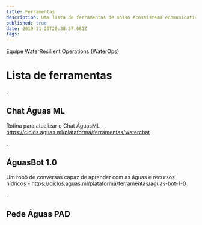 ```yaml
---
title: Ferramentas
description: Uma lista de ferramentas de nosso ecossistema ecomunicativo
published: true
date: 2019-11-29T20:38:57.081Z
tags: 
---
```


Equipe WaterResilient Operations (WaterOps)


# Lista de ferramentas

.
## Chat Águas ML

Rotina para atualizar o Chat ÁguasML - https://ciclos.aguas.ml/plataforma/ferramentas/waterchat

.
## ÁguasBot 1.0

Um robô de conversas capaz de aprender com as águas e recursos hídricos - https://ciclos.aguas.ml/plataforma/ferramentas/aguas-bot-1-0

.
## Pede Águas PAD
